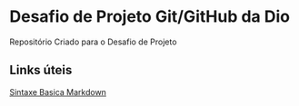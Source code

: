 # Desafio de Projeto Git/GitHub da Dio
Repositório Criado para o Desafio de Projeto

## Links úteis
[Sintaxe Basica Markdown](https://www.markdownguide.org/basic-syntax/)
